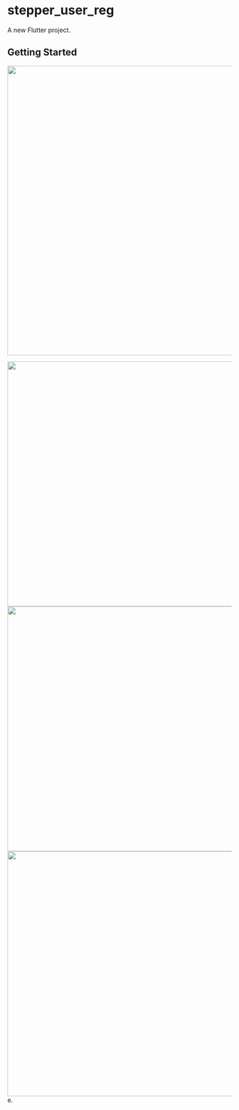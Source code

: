 # stepper_user_reg

A new Flutter project.

## Getting Started


<img src="https://user-images.githubusercontent.com/111557931/201469476-55300ffc-ae13-4248-847b-8d43739f69d4.mp4" style=" height:650px; " data-target="animated-image.originalImage">

<img src="https://user-images.githubusercontent.com/111557931/201469414-6cbc747c-e13a-4151-b4ec-324d5b36c3bc.jpg" style=" height:550px; " data-target="animated-image.originalImage">  <img src="https://user-images.githubusercontent.com/111557931/201469416-d2b1f84c-ee89-417c-a2ff-76968d0b3f2b.jpg" style=" height:550px; " data-target="animated-image.originalImage">  <img src="https://user-images.githubusercontent.com/111557931/201469421-49313b9f-a056-4f18-b0cb-0e49397ef93c.jpg" style=" height:550px; " data-target="animated-image.originalImage">e.

